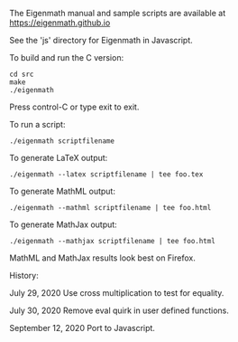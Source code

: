 The Eigenmath manual and sample scripts are available at https://eigenmath.github.io

See the 'js' directory for Eigenmath in Javascript.

To build and run the C version:

	cd src
	make
	./eigenmath

Press control-C or type exit to exit.

To run a script:

	./eigenmath scriptfilename

To generate LaTeX output:

	./eigenmath --latex scriptfilename | tee foo.tex

To generate MathML output:

	./eigenmath --mathml scriptfilename | tee foo.html

To generate MathJax output:

	./eigenmath --mathjax scriptfilename | tee foo.html

MathML and MathJax results look best on Firefox.

History:

July 29, 2020
Use cross multiplication to test for equality.

July 30, 2020
Remove eval quirk in user defined functions.

September 12, 2020
Port to Javascript.
